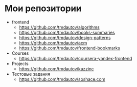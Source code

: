# Мои репозитории
- frontend
  - https://github.com/tmdautov/algorithms
  - https://github.com/tmdautov/books-summaries
  - https://github.com/tmdautov/design-patterns
  - https://github.com/tmdautov/acm
  - https://github.com/tmdautov/frontend-bookmarks
- Courses
  - https://github.com/tmdautov/coursera-yandex-frontend
- Projects
  - https://github.com/tmdautov/kazzinc
- Тестовые задания
  - https://github.com/tmdautov/soshace.com
 
